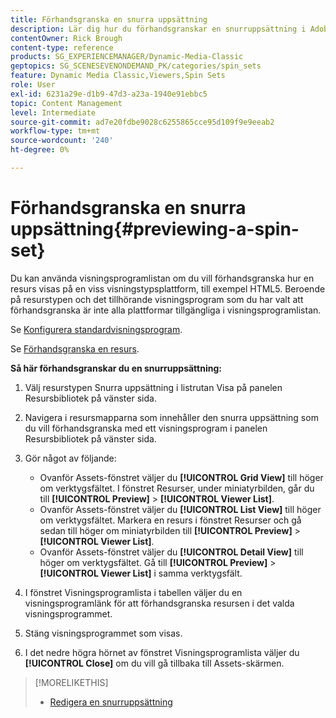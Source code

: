 ```yaml
---
title: Förhandsgranska en snurra uppsättning
description: Lär dig hur du förhandsgranskar en snurruppsättning i Adobe Dynamic Media Classic.
contentOwner: Rick Brough
content-type: reference
products: SG_EXPERIENCEMANAGER/Dynamic-Media-Classic
geptopics: SG_SCENESEVENONDEMAND_PK/categories/spin_sets
feature: Dynamic Media Classic,Viewers,Spin Sets
role: User
exl-id: 6231a29e-d1b9-47d3-a23a-1940e91ebbc5
topic: Content Management
level: Intermediate
source-git-commit: ad7e20fdbe9028c6255865cce95d109f9e9eeab2
workflow-type: tm+mt
source-wordcount: '240'
ht-degree: 0%

---
```


# Förhandsgranska en snurra uppsättning{#previewing-a-spin-set}

Du kan använda visningsprogramlistan om du vill förhandsgranska hur en resurs visas på en viss visningstypsplattform, till exempel HTML5. Beroende på resurstypen och det tillhörande visningsprogram som du har valt att förhandsgranska är inte alla plattformar tillgängliga i visningsprogramlistan.

Se [Konfigurera standardvisningsprogram](application-setup.md#configuring_default_viewers).

Se [Förhandsgranska en resurs](previewing-asset.md#previewing_an_asset).

**Så här förhandsgranskar du en snurruppsättning:**

1. Välj resurstypen Snurra uppsättning i listrutan Visa på panelen Resursbibliotek på vänster sida.
1. Navigera i resursmapparna som innehåller den snurra uppsättning som du vill förhandsgranska med ett visningsprogram i panelen Resursbibliotek på vänster sida.
1. Gör något av följande:

   * Ovanför Assets-fönstret väljer du **[!UICONTROL Grid View]** till höger om verktygsfältet. I fönstret Resurser, under miniatyrbilden, går du till **[!UICONTROL Preview]** > **[!UICONTROL Viewer List]**.
   * Ovanför Assets-fönstret väljer du **[!UICONTROL List View]** till höger om verktygsfältet. Markera en resurs i fönstret Resurser och gå sedan till höger om miniatyrbilden till **[!UICONTROL Preview]** > **[!UICONTROL Viewer List]**.
   * Ovanför Assets-fönstret väljer du **[!UICONTROL Detail View]** till höger om verktygsfältet. Gå till **[!UICONTROL Preview]** > **[!UICONTROL Viewer List]** i samma verktygsfält.

1. I fönstret Visningsprogramlista i tabellen väljer du en visningsprogramlänk för att förhandsgranska resursen i det valda visningsprogrammet.
1. Stäng visningsprogrammet som visas.
1. I det nedre högra hörnet av fönstret Visningsprogramlista väljer du **[!UICONTROL Close]** om du vill gå tillbaka till Assets-skärmen.

>[!MORELIKETHIS]
>
>* [Redigera en snurruppsättning](creating-spin-set.md#editing-a-spin-set)
